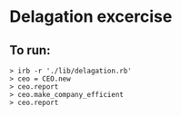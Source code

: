 # Delagation excercise

## To run:

```
> irb -r './lib/delagation.rb'
> ceo = CEO.new
> ceo.report
> ceo.make_company_efficient
> ceo.report
```